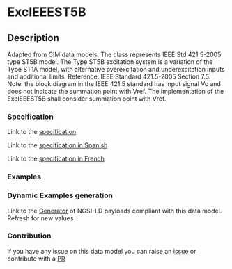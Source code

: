 # ExcIEEEST5B

## Description 

Adapted from CIM data models. The class represents IEEE Std 421.5-2005 type ST5B model. The Type ST5B excitation system is a variation of the Type ST1A model, with alternative overexcitation and underexcitation inputs and additional limits.  Reference: IEEE Standard 421.5-2005 Section 7.5.   Note: the block diagram in the IEEE 421.5 standard has input signal Vc and does not indicate the summation point with Vref. The implementation of the ExcIEEEST5B shall consider summation point with Vref.
### Specification

Link to the [specification](https://smart-data-models.github.io/dataModel.EnergyCIM/ExcIEEEST5B/doc/spec.md)

Link to the [specification in Spanish](https://smart-data-models.github.io/dataModel.EnergyCIM/ExcIEEEST5B/doc/spec_ES.md)

Link to the [specification in French](https://smart-data-models.github.io/dataModel.EnergyCIM/ExcIEEEST5B/doc/spec_FR.md)
### Examples
### Dynamic Examples generation

Link to the [Generator](https://smartdatamodels.org/extra/ngsi-ld_generator_v0.91.php?schemaUrl=https://raw.githubusercontent.com/smart-data-models/dataModel.EnergyCIM/master/ExcIEEEST5B/schema.json&email=info@smartdatamodels.org) of NGSI-LD payloads compliant with this data model. Refresh for new values
### Contribution

 If you have any issue on this data model you can raise an [issue](https://github.com/smart-data-models/dataModel.EnergyCIM/issues)  or contribute with a [PR](https://github.com/smart-data-models/dataModel.EnergyCIM/pulls)